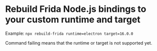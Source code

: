 # Rebuild Frida Node.js bindings to your custom runtime and target

Example:
``npx rebuild-frida runtime=electron target=16.0.0``

Command failing means that the runtime or target is not supported yet.
